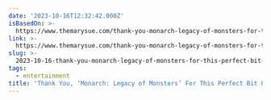 ```yaml
---
date: '2023-10-16T12:32:42.000Z'
isBasedOn: >-
  https://www.themarysue.com/thank-you-monarch-legacy-of-monsters-for-this-perfect-bit-of-casting/
link: >-
  https://www.themarysue.com/thank-you-monarch-legacy-of-monsters-for-this-perfect-bit-of-casting/
slug: >-
  2023-10-16-thank-you-monarch-legacy-of-monsters-for-this-perfect-bit-of-casting
tags:
  - entertainment
title: 'Thank You, ‘Monarch: Legacy of Monsters’ For This Perfect Bit Of Casting'
---
```


